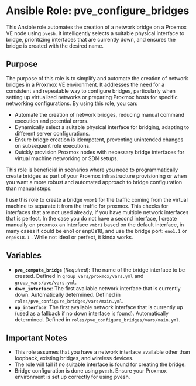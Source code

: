# Ansible Role: pve_configure_bridges

This Ansible role automates the creation of a network bridge on a Proxmox VE node using `pvesh`. It intelligently selects a suitable physical interface to bridge, prioritizing interfaces that are currently down, and ensures the bridge is created with the desired name.

## Purpose

The purpose of this role is to simplify and automate the creation of network bridges in a Proxmox VE environment.  It addresses the need for a consistent and repeatable way to configure bridges, particularly when setting up virtualized networks or preparing Proxmox hosts for specific networking configurations. By using this role, you can:

*   Automate the creation of network bridges, reducing manual command execution and potential errors.
*   Dynamically select a suitable physical interface for bridging, adapting to different server configurations.
*   Ensure bridge creation is idempotent, preventing unintended changes on subsequent role executions.
*   Quickly provision Proxmox nodes with necessary bridge interfaces for virtual machine networking or SDN setups.

This role is beneficial in scenarios where you need to programmatically create bridges as part of your Proxmox infrastructure provisioning or when you want a more robust and automated approach to bridge configuration than manual steps.

I use this role to create a bridge `vmbr1` for the traffic coming from the virtual machine to separate it from the traffic for proxmox. This checks for interfaces that are not used already, if you have multiple network interfaces that is perfect. In the case you do not have a second interface, I create manually on proxmox an interface `vmbr1` based on the default interface, in many cases it could be eno1 or enp0s18, and use the bridge port: `eno1.1` or `enp0s18.1` . While not ideal or perfect, it kinda works. 

## Variables

*   **`pve_compute_bridge`** (*Required*): The name of the bridge interface to be created.  Defined in `group_vars/proxmox/vars.yml` and `group_vars/pve/vars.yml`.
*   **`down_interface`**:  The first available network interface that is currently down. Automatically determined. Defined in `roles/pve_configure_bridges/vars/main.yml`.
*   **`up_interface`**: The first available network interface that is currently up (used as a fallback if no down interface is found). Automatically determined. Defined in `roles/pve_configure_bridges/vars/main.yml`.

## Important Notes

* This role assumes that you have a network interface available other than loopback, existing bridges, and wireless devices.
* The role will fail if no suitable interface is found for creating the bridge.
* Bridge configuration is done using `pvesh`. Ensure your Proxmox environment is set up correctly for using pvesh.

